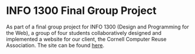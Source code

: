 # INFO 1300 Final Group Project

As part of a final group project for INFO 1300 (Design and Programming for the Web), a group of four students collaboratively designed and implemented a website for our client, the Cornell Computer Reuse Association. The site can be found [here](https://cornellcomputerreuse.org/.).
